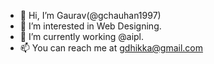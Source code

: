 - 👋 Hi, I’m Gaurav(@gchauhan1997)
- 👀 I’m interested in Web Designing.
- 🌱 I’m currently working @aipl.
- 📫 You can reach me at gdhikka@gmail.com

<!---
gchauhan1997/gchauhan1997 is a ✨ special ✨ repository because its `README.md` (this file) appears on your GitHub profile.
You can click the Preview link to take a look at your changes.
--->
